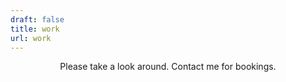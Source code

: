 ```yaml
---
draft: false
title: work
url: work
---
```


<div align="center">
	<p>
        Please take a look around. Contact me for bookings.
	</p>
	
</div>


